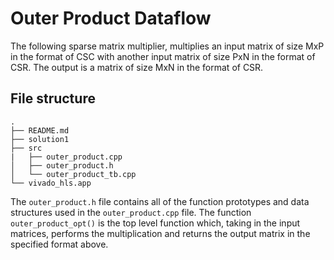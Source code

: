 # Outer Product Dataflow

The following sparse matrix multiplier, multiplies an input matrix of size MxP in the format of CSC with another input matrix of size PxN in the format of CSR. The output is a matrix of size MxN in the format of CSR.

## File structure

```
.
├── README.md
├── solution1
├── src
|   ├── outer_product.cpp
│   ├── outer_product.h
│   └── outer_product_tb.cpp
└── vivado_hls.app
```

The `outer_product.h` file contains all of the function prototypes and data structures used in the `outer_product.cpp` file. 
The function `outer_product_opt()` is the top level function which, taking in the input matrices, performs the multiplication and returns the output matrix in the specified format above.